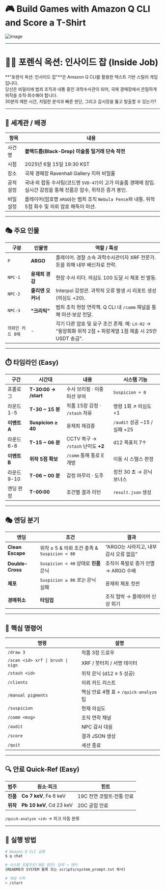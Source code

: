 # 🎮 Build Games with Amazon Q CLI and Score a T-Shirt
![image](https://github.com/user-attachments/assets/183c19d9-ada8-4521-8208-2bf9ed7ee61f)

---

# 🕵️‍♀️ 포렌식 옥션: 인사이드 잡 (Inside Job)

**"포렌식 옥션: 인사이드 잡"**은 Amazon Q CLI를 활용한 텍스트 기반 스릴러 게임입니다.  
당신은 비밀리에 범죄 조직과 내통 중인 과학수사관이 되어, 국제 경매장에서 은밀하게 위작을 조작·회수해야 합니다.  
30분의 제한 시간, 치밀한 분석과 빠른 판단, 그리고 감시망을 뚫고 탈출할 수 있는가?

---

## 🧭 세계관 / 배경

| 항목       | 내용 |
|------------|------|
| 사건 명     | **블랙드롭(Black-Drop) 미술품 밀거래 단속 작전** |
| 시점       | 2025년 6월 15일 19:30 KST |
| 장소       | 국제 경매장 Ravenhall Gallery 지하 비밀홀 |
| 공적 설정  | 국내·외 합동 수사팀(코드명 `SVD-47`)이 고가 미술품 경매에 잠입. 실시간 감정을 통해 진품은 압수, 위작은 증거 봉인. |
| 비밀 설정  | 플레이어(암호명 `ARGO`)는 범죄 조직 `Nebula Fence`와 내통. 위작 5점 회수 및 의뢰 암호 해독이 미션. |

---

## 🎭 주요 인물

| 구분      | 인물명        | 역할 / 특성 |
|-----------|---------------|--------------|
| `P`       | **ARGO**       | 플레이어. 경찰 소속 과학수사관이자 XRF 전문가. 돈을 위해 내부 배신자로 전락. |
| `NPC-1`   | **윤재희 경감** | 현장 수사 리더. 의심도 100 도달 시 체포 씬 발동. |
| `NPC-2`   | **줄리엔 오커너** | Interpol 감정관. 과학적 오류 발생 시 리포트 생성 (의심도 +20). |
| `NPC-3`   | **"크리틱"**    | 범죄 조직 현장 연락책. Q CLI 내 `/comm` 채널을 통해 미션·보상 전달. |
| `의뢰인 카드 8매` | - | 각기 다른 암호 및 요구 조건 존재. 예: `LX-02` → "동양회화 위작 2점 + 파랑계열 1점 제출 시 25만 USDT 송금". |

---

## ⏱️ 타임라인 (Easy)

| 구간 | 시간대 | 내용 | 시스템 기능 |
|------|--------|------|-------------|
| 프롤로그 | **T-30:00 → /start** | 수사 브리핑 · 이중 미션 부여 | `Suspicion = 0` |
| 라운드 1-5 | **T-30 ~ 15 분** | 작품 15장 감정 · `/stash` 자유 | 명령 1회 ↗︎ 의심도 +1 |
| **이벤트 A** | **Suspicion ≥ 40** | 윤재희 재검증 | `/audit` 성공 −15 / 실패 +25 |
| 라운드 6-8 | **T-15 ~ 06 분** | CCTV 복구 → `/stash` 난이도 **+2** | d12 목표치 7↑ |
| **이벤트 B** | **위작 5점 확보** | `/comm` 통해 통로 E 개방 | 이동 시 스텔스 판정 |
| 라운드 9-10 | **T-06 ~ 00 분** | 감정 마무리 · 도주 | 정전 30 초 → 은닉 보너스 |
| 엔딩 판정 | **T-00:00** | 조건별 결과 리턴 | `result.json` 생성 |

---

## 🎭 엔딩 분기

| 엔딩 | 조건 | 결과 |
|------|------|------|
| **Clean Escape** | 위작 ≥ 5 & 의뢰 조건 충족 & `Suspicion < 80` | “ARGO는 사라지고, 내부 감사 오류 없음” |
| **Double-Cross** | `Suspicion < 40` 상태로 **진품** 은닉 | 조직이 폭발로 증거 인멸 → ARGO 수배 |
| **체포** | `Suspicion ≥ 80` _또는_ 은닉 실패 | 윤재희 체포 컷씬 |
| **경매취소** | **타임업** | 조직 협박 → 플레이어 신상 위기 |

---

## 🔧 핵심 명령어

| 명령 | 설명 |
|------|------|
| `/draw 3` | 작품 3장 드로우 |
| `/scan <id> xrf \| brush \| sign` | XRF / 붓터치 / 서명 데이터 |
| `/stash <id>` | 위작 은닉 (d12 ≥ 5 성공) |
| `/clients` | 의뢰 카드 리스트 |
| `/manual pigments` | 핵심 안료 4행 표 + `/quick-analyze` 팁 |
| `/suspicion` | 현재 의심도 |
| `/comm <msg>` | 조직 연락 채널 |
| `/audit` | NPC 감사 대응 |
| `/score` | 결과 JSON 생성 |
| `/quit` | 세션 종료 |

---

## 🔍 안료 Quick-Ref (Easy)

| 범주 | 원소·피크 | 힌트 |
|------|----------|------|
| **진품** | **Co 7 keV**, Fe 6 keV | 19C 천연 코발트·전통 안료 |
| **위작** | **Pb 10 keV**, Cd 23 keV | 20C 공업 안료 |

`/quick-analyze <id>` → 피크 자동 분류

---

## 🚀 실행 방법

```bash
# Amazon Q CLI 실행
$ q chat

# 시스템 프롬프트(게임 엔진) 입력 → 엔터
(README의 SYSTEM 블록 또는 scripts/system_prompt.txt 복사)

# 게임 시작
> /start
